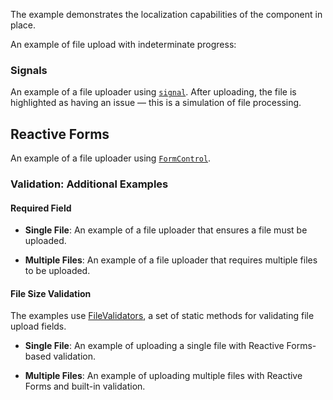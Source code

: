 The example demonstrates the localization capabilities of the component in place.

<!-- example(file-upload-multiple-custom-text-overview) -->

An example of file upload with indeterminate progress:

<!-- example(file-upload-indeterminate-loading-overview) -->

### Signals

An example of a file uploader using [`signal`](https://angular.dev/guide/signals).
After uploading, the file is highlighted as having an issue — this is a simulation of file processing.

<!-- example(file-upload-single-with-signal) -->

## Reactive Forms

An example of a file uploader using [`FormControl`](https://angular.dev/api/forms/FormControl).

### Validation: Additional Examples

#### Required Field

- **Single File**: An example of a file uploader that ensures a file must be uploaded.
    <!-- example(file-upload-single-required-reactive-validation) -->

- **Multiple Files**: An example of a file uploader that requires multiple files to be uploaded.
    <!-- example(file-upload-multiple-required-reactive-validation) -->

#### File Size Validation

The examples use [FileValidators](https://github.com/koobiq/angular-components/blob/main/packages/components/core/forms/validators.ts), a set of static methods for validating file upload fields.

- **Single File**: An example of uploading a single file with Reactive Forms-based validation.
    <!-- example(file-upload-single-validation-reactive-forms-overview) -->

- **Multiple Files**: An example of uploading multiple files with Reactive Forms and built-in validation.
    <!-- example(file-upload-multiple-default-validation-reactive-forms-overview) -->
